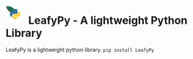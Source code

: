 <img src="./img/logo.png"
     alt="Logo"
     style="float: left; margin-right: 10px; width: 10%" />
# LeafyPy - A lightweight Python Library
LeafyPy is a lightweight python library.
```pip install LeafyPy```
